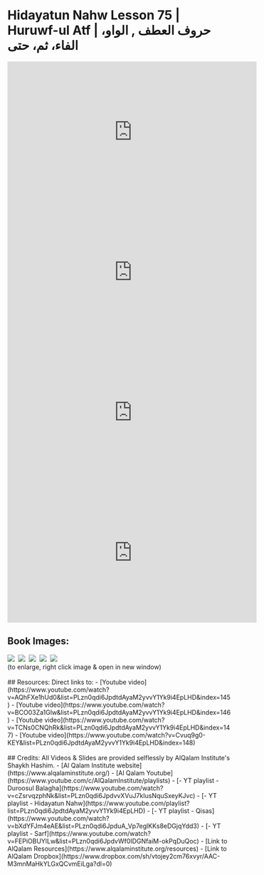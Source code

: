 # Hidayatun Nahw Lesson 75 | Huruwf-ul Atf | حروف العطف , الواو، الفاء، ثم، حتی

<iframe width="560" height="315" src="https://www.youtube-nocookie.com/embed/AQhFXe1hUd0?start=0" frameborder="0" allow="accelerometer; autoplay; encrypted-media; gyroscope; picture-in-picture" allowfullscreen="allowfullscreen"></iframe><BR>

<iframe width="560" height="315" src="https://www.youtube-nocookie.com/embed/BCO03Za1Glw?start=0" frameborder="0" allow="accelerometer; autoplay; encrypted-media; gyroscope; picture-in-picture" allowfullscreen="allowfullscreen"></iframe><BR>

<iframe width="560" height="315" src="https://www.youtube-nocookie.com/embed/TCNs0CNQhRk?start=0" frameborder="0" allow="accelerometer; autoplay; encrypted-media; gyroscope; picture-in-picture" allowfullscreen="allowfullscreen"></iframe><BR>

<iframe width="560" height="315" src="https://www.youtube-nocookie.com/embed/Cvuq9g0-KEY?start=0" frameborder="0" allow="accelerometer; autoplay; encrypted-media; gyroscope; picture-in-picture" allowfullscreen="allowfullscreen"></iframe><BR>

<H2>Book Images:</H2>
<IMG SRC='https://arshare.github.io/resources_hidayatunnahw_book_images/113.png' class=bookpage style="max-width: 30%;">&nbsp;&nbsp;<IMG SRC='https://arshare.github.io/resources_hidayatunnahw_book_images/114.png' class=bookpage style="max-width: 30%;">&nbsp;&nbsp;<IMG SRC='https://arshare.github.io/resources_hidayatunnahw_book_images/115.png' class=bookpage style="max-width: 30%;">&nbsp;&nbsp;<IMG SRC='https://arshare.github.io/resources_hidayatunnahw_book_images/116.png' class=bookpage style="max-width: 30%;">&nbsp;&nbsp;<IMG SRC='https://arshare.github.io/resources_hidayatunnahw_book_images/117.png' class=bookpage style="max-width: 30%;">&nbsp;&nbsp;<BR>(to enlarge, right click image & open in new window)<BR><BR>
## Resources:
Direct links to:
- [Youtube video](https://www.youtube.com/watch?v=AQhFXe1hUd0&list=PLzn0qdi6JpdtdAyaM2yvvY1Yk9i4EpLHD&index=145)
- [Youtube video](https://www.youtube.com/watch?v=BCO03Za1Glw&list=PLzn0qdi6JpdtdAyaM2yvvY1Yk9i4EpLHD&index=146)
- [Youtube video](https://www.youtube.com/watch?v=TCNs0CNQhRk&list=PLzn0qdi6JpdtdAyaM2yvvY1Yk9i4EpLHD&index=147)
- [Youtube video](https://www.youtube.com/watch?v=Cvuq9g0-KEY&list=PLzn0qdi6JpdtdAyaM2yvvY1Yk9i4EpLHD&index=148)
<BR><BR>
## Credits:
All Videos & Slides are provided selflessly by AlQalam Institute's Shaykh Hashim.
- [Al Qalam Institute website](https://www.alqalaminstitute.org/)
- [Al Qalam Youtube](https://www.youtube.com/c/AlQalamInstitute/playlists)
- [- YT playlist - Duroosul Balagha](https://www.youtube.com/watch?v=cZsrvqzphNk&list=PLzn0qdi6JpdvvXVuJ7kIusNquSxeyKJvc)
- [- YT playlist - Hidayatun Nahw](https://www.youtube.com/playlist?list=PLzn0qdi6JpdtdAyaM2yvvY1Yk9i4EpLHD)
- [- YT playlist - Qisas](https://www.youtube.com/watch?v=bXdYFJm4eAE&list=PLzn0qdi6JpduA_Vp7eglKKs8eDGjqYdd3)
- [- YT playlist - Sarf](https://www.youtube.com/watch?v=FEPiOBUYlLw&list=PLzn0qdi6JpdvWf0IDGNfaiM-okPqDuQoc)
- [Link to AlQalam Resources](https://www.alqalaminstitute.org/resources)
- [Link to AlQalam Dropbox](https://www.dropbox.com/sh/vtojey2cm76xvyr/AAC-M3mnMaHkYLGxQCvmEiLga?dl=0)
